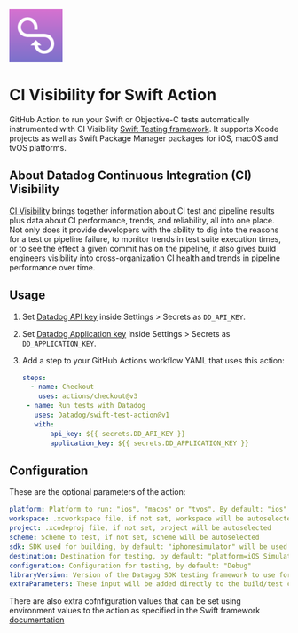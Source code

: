 ![logo](CIVislogo.png)

# CI Visibility for Swift Action

GitHub Action to run your Swift or Objective-C tests automatically instrumented with CI Visibility [Swift Testing framework](https://docs.datadoghq.com/continuous_integration/tests/swift). It supports Xcode projects as well as Swift Package Manager packages for iOS, macOS and tvOS platforms.

## About Datadog Continuous Integration (CI) Visibility

[CI Visibility](https://docs.datadoghq.com/continuous_integration/) brings together information about CI test and pipeline results plus data about CI performance, trends, and reliability, all into one place. Not only does it provide developers with the ability to dig into the reasons for a test or pipeline failure, to monitor trends in test suite execution times, or to see the effect a given commit has on the pipeline, it also gives build engineers visibility into cross-organization CI health and trends in pipeline performance over time.

## Usage

1. Set [Datadog API key](https://app.datadoghq.com/organization-settings/api-keys) inside Settings > Secrets as `DD_API_KEY`.
2. Set [Datadog Application key](https://app.datadoghq.com/organization-settings/application-keys) inside Settings > Secrets as `DD_APPLICATION_KEY`.
3. Add a step to your GitHub Actions workflow YAML that uses this action:

   ```yaml
   steps:
     - name: Checkout
       uses: actions/checkout@v3
    - name: Run tests with Datadog 
      uses: Datadog/swift-test-action@v1
      with:
          api_key: ${{ secrets.DD_API_KEY }}
          application_key: ${{ secrets.DD_APPLICATION_KEY }}
   ```

## Configuration

These are the optional parameters of the action:

```yaml
platform: Platform to run: "ios", "macos" or "tvos". By default: "ios"
workspace: .xcworkspace file, if not set, workspace will be autoselected
project: .xcodeproj file, if not set, project will be autoselected
scheme: Scheme to test, if not set, scheme will be autoselected
sdk: SDK used for building, by default: "iphonesimulator" will be used
destination: Destination for testing, by default: "platform=iOS Simulator,name=iPhone 13"
configuration: Configuration for testing, by default: "Debug"
libraryVersion: Version of the Datagog SDK testing framework to use for testing, by default the latest stable
extraParameters: These input will be added directly to the build/test command
```
There are also extra cofnfiguration values that can be set using environment values to the action as specified in the Swift framework [documentation](https://docs.datadoghq.com/continuous_integration/tests/swift#additional-optional-configuration)
